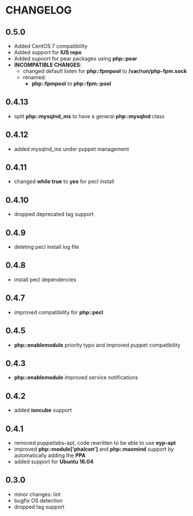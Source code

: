 # CHANGELOG

## 0.5.0

* Added CentOS 7 compatibility
* Added support for **IUS repo**
* Added supoort for pear packages using **php::pear**
* **INCOMPATIBLE CHANGES**:
  - changed default listen for **php::fpmpool** to **/var/run/php-fpm.sock**
  - renamed:
    - **php::fpmpool** to **php::fpm::pool**

## 0.4.13

* split **php::mysqlnd_ms** to have a general **php::mysqlnd** class

## 0.4.12

* added mysqlnd_ms under puppet management

## 0.4.11

* changed **while true** to **yes** for pecl install

## 0.4.10

* dropped deprecated tag support

## 0.4.9

* deleting pecl install log file

## 0.4.8

* install pecl dependencies

## 0.4.7

* improved compatibility for **php::pecl**

## 0.4.5

* **php::enablemodule** priority typo and improved puppet compatibility

## 0.4.3

* **php::enablemodule** improved service notifications

## 0.4.2

* added **ioncube** support

## 0.4.1

* removed puppetlabs-apt, code rewritten to be able to use **eyp-apt**
* improved **php::module['phalcon']** and **php::maxmind** support by automatically adding the **PPA**
* added support for **Ubuntu 16.04**

## 0.3.0

* minor changes: lint
* bugfix OS detection
* dropped tag support
